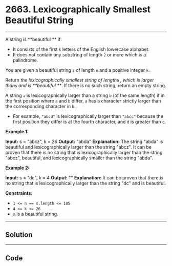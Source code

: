 # 2663. Lexicographically Smallest Beautiful String

---

A string is **beautiful ** if:

  * It consists of the first `k` letters of the English lowercase alphabet.
  * It does not contain any substring of length `2` or more which is a palindrome.



You are given a beautiful string `s` of length `n` and a positive integer `k`.

Return _the lexicographically smallest string of length_`n` _, which is larger than_`s` _and is **beautiful **_. If there is no such string, return an empty string.

A string `a` is lexicographically larger than a string `b` (of the same length) if in the first position where `a` and `b` differ, `a` has a character strictly larger than the corresponding character in `b`.

  * For example, `"abcd"` is lexicographically larger than `"abcc"` because the first position they differ is at the fourth character, and `d` is greater than `c`.



 

**Example 1:**


**Input:** s = "abcz", k = 26
**Output:** "abda"
**Explanation:** The string "abda" is beautiful and lexicographically larger than the string "abcz".
It can be proven that there is no string that is lexicographically larger than the string "abcz", beautiful, and lexicographically smaller than the string "abda".


**Example 2:**


**Input:** s = "dc", k = 4
**Output:** ""
**Explanation:** It can be proven that there is no string that is lexicographically larger than the string "dc" and is beautiful.


 

**Constraints:**

  * `1 <= n == s.length <= 105`
  * `4 <= k <= 26`
  * `s` is a beautiful string.

---

## Solution



---

## Code
```python


```